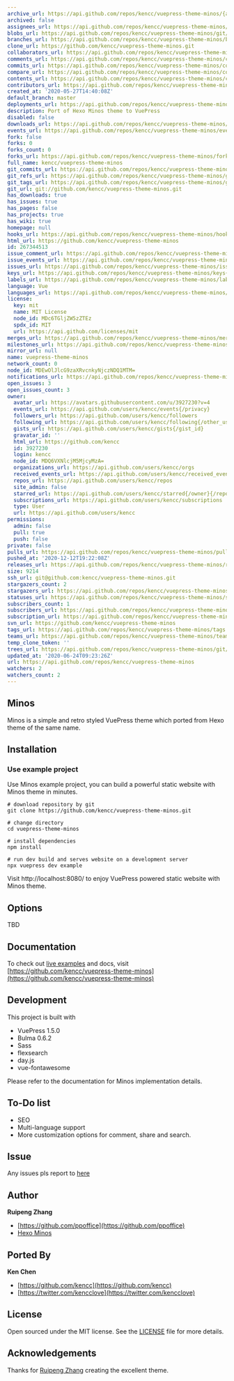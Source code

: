 ```yaml
---
archive_url: https://api.github.com/repos/kencc/vuepress-theme-minos/{archive_format}{/ref}
archived: false
assignees_url: https://api.github.com/repos/kencc/vuepress-theme-minos/assignees{/user}
blobs_url: https://api.github.com/repos/kencc/vuepress-theme-minos/git/blobs{/sha}
branches_url: https://api.github.com/repos/kencc/vuepress-theme-minos/branches{/branch}
clone_url: https://github.com/kencc/vuepress-theme-minos.git
collaborators_url: https://api.github.com/repos/kencc/vuepress-theme-minos/collaborators{/collaborator}
comments_url: https://api.github.com/repos/kencc/vuepress-theme-minos/comments{/number}
commits_url: https://api.github.com/repos/kencc/vuepress-theme-minos/commits{/sha}
compare_url: https://api.github.com/repos/kencc/vuepress-theme-minos/compare/{base}...{head}
contents_url: https://api.github.com/repos/kencc/vuepress-theme-minos/contents/{+path}
contributors_url: https://api.github.com/repos/kencc/vuepress-theme-minos/contributors
created_at: '2020-05-27T14:40:08Z'
default_branch: master
deployments_url: https://api.github.com/repos/kencc/vuepress-theme-minos/deployments
description: Port of Hexo Minos theme to VuePress
disabled: false
downloads_url: https://api.github.com/repos/kencc/vuepress-theme-minos/downloads
events_url: https://api.github.com/repos/kencc/vuepress-theme-minos/events
fork: false
forks: 0
forks_count: 0
forks_url: https://api.github.com/repos/kencc/vuepress-theme-minos/forks
full_name: kencc/vuepress-theme-minos
git_commits_url: https://api.github.com/repos/kencc/vuepress-theme-minos/git/commits{/sha}
git_refs_url: https://api.github.com/repos/kencc/vuepress-theme-minos/git/refs{/sha}
git_tags_url: https://api.github.com/repos/kencc/vuepress-theme-minos/git/tags{/sha}
git_url: git://github.com/kencc/vuepress-theme-minos.git
has_downloads: true
has_issues: true
has_pages: false
has_projects: true
has_wiki: true
homepage: null
hooks_url: https://api.github.com/repos/kencc/vuepress-theme-minos/hooks
html_url: https://github.com/kencc/vuepress-theme-minos
id: 267344513
issue_comment_url: https://api.github.com/repos/kencc/vuepress-theme-minos/issues/comments{/number}
issue_events_url: https://api.github.com/repos/kencc/vuepress-theme-minos/issues/events{/number}
issues_url: https://api.github.com/repos/kencc/vuepress-theme-minos/issues{/number}
keys_url: https://api.github.com/repos/kencc/vuepress-theme-minos/keys{/key_id}
labels_url: https://api.github.com/repos/kencc/vuepress-theme-minos/labels{/name}
language: Vue
languages_url: https://api.github.com/repos/kencc/vuepress-theme-minos/languages
license:
  key: mit
  name: MIT License
  node_id: MDc6TGljZW5zZTEz
  spdx_id: MIT
  url: https://api.github.com/licenses/mit
merges_url: https://api.github.com/repos/kencc/vuepress-theme-minos/merges
milestones_url: https://api.github.com/repos/kencc/vuepress-theme-minos/milestones{/number}
mirror_url: null
name: vuepress-theme-minos
network_count: 0
node_id: MDEwOlJlcG9zaXRvcnkyNjczNDQ1MTM=
notifications_url: https://api.github.com/repos/kencc/vuepress-theme-minos/notifications{?since,all,participating}
open_issues: 3
open_issues_count: 3
owner:
  avatar_url: https://avatars.githubusercontent.com/u/3927230?v=4
  events_url: https://api.github.com/users/kencc/events{/privacy}
  followers_url: https://api.github.com/users/kencc/followers
  following_url: https://api.github.com/users/kencc/following{/other_user}
  gists_url: https://api.github.com/users/kencc/gists{/gist_id}
  gravatar_id: ''
  html_url: https://github.com/kencc
  id: 3927230
  login: kencc
  node_id: MDQ6VXNlcjM5MjcyMzA=
  organizations_url: https://api.github.com/users/kencc/orgs
  received_events_url: https://api.github.com/users/kencc/received_events
  repos_url: https://api.github.com/users/kencc/repos
  site_admin: false
  starred_url: https://api.github.com/users/kencc/starred{/owner}{/repo}
  subscriptions_url: https://api.github.com/users/kencc/subscriptions
  type: User
  url: https://api.github.com/users/kencc
permissions:
  admin: false
  pull: true
  push: false
private: false
pulls_url: https://api.github.com/repos/kencc/vuepress-theme-minos/pulls{/number}
pushed_at: '2020-12-12T19:22:08Z'
releases_url: https://api.github.com/repos/kencc/vuepress-theme-minos/releases{/id}
size: 9214
ssh_url: git@github.com:kencc/vuepress-theme-minos.git
stargazers_count: 2
stargazers_url: https://api.github.com/repos/kencc/vuepress-theme-minos/stargazers
statuses_url: https://api.github.com/repos/kencc/vuepress-theme-minos/statuses/{sha}
subscribers_count: 1
subscribers_url: https://api.github.com/repos/kencc/vuepress-theme-minos/subscribers
subscription_url: https://api.github.com/repos/kencc/vuepress-theme-minos/subscription
svn_url: https://github.com/kencc/vuepress-theme-minos
tags_url: https://api.github.com/repos/kencc/vuepress-theme-minos/tags
teams_url: https://api.github.com/repos/kencc/vuepress-theme-minos/teams
temp_clone_token: ''
trees_url: https://api.github.com/repos/kencc/vuepress-theme-minos/git/trees{/sha}
updated_at: '2020-06-24T09:23:26Z'
url: https://api.github.com/repos/kencc/vuepress-theme-minos
watchers: 2
watchers_count: 2
---
```


## Minos

Minos is a simple and retro styled VuePress theme which ported from Hexo theme of the same name.

## Installation

### Use example project

Use Minos example project, you can build a powerful static website with Minos theme in minutes.

```
# download repository by git
git clone https://github.com/kencc/vuepress-theme-minos.git

# change directory
cd vuepress-theme-minos

# install dependencies
npm install

# run dev build and serves website on a development server
npx vuepress dev example
```

Visit http://localhost:8080/ to enjoy VuePress powered static website with Minos theme.

## Options

TBD

## Documentation

To check out [live examples](https://github.com/kencc/vuepress-theme-minos) and docs, visit [https://github.com/kencc/vuepress-theme-minos](https://github.com/kencc/vuepress-theme-minos)

## Development

This project is built with

- VuePress 1.5.0
- Bulma 0.6.2
- Sass
- flexsearch
- day.js
- vue-fontawesome

Please refer to the documentation for Minos implementation details.

## To-Do list

- SEO
- Multi-language support
- More customization options for comment, share and search.

## Issue

Any issues pls report to [here](https://github.com/kencc/vuepress-theme-minos/issues)

## Author

**Ruipeng Zhang**

- [https://github.com/ppoffice](https://github.com/ppoffice)
- [Hexo Minos](https://github.com/ppoffice/hexo-theme-minos)

## Ported By

**Ken Chen**

- [https://github.com/kencc](https://github.com/kencc)
- [https://twitter.com/kencclove](https://twitter.com/kencclove)

## License

Open sourced under the MIT license. See the [LICENSE](https://github.com/kencc/vuepress-theme-minos/blob/master/README.md) file for more details.

## Acknowledgements

Thanks for [Ruipeng Zhang](https://github.com/ppoffice) creating the excellent theme.
